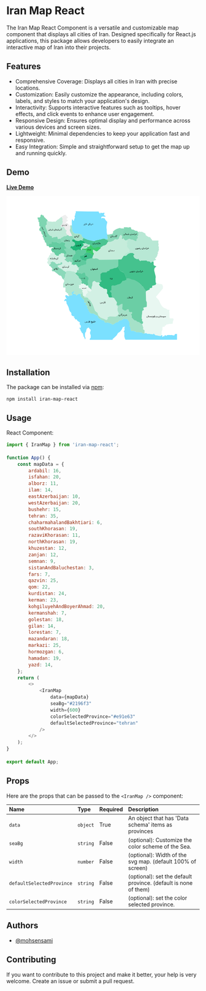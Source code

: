 # Iran Map React

The Iran Map React Component is a versatile and customizable map component that displays all cities of Iran. Designed specifically for React.js applications, this package allows developers to easily integrate an interactive map of Iran into their projects.

## Features

-   Comprehensive Coverage: Displays all cities in Iran with precise locations.
-   Customization: Easily customize the appearance, including colors, labels, and styles to match your application's design.
-   Interactivity: Supports interactive features such as tooltips, hover effects, and click events to enhance user engagement.
-   Responsive Design: Ensures optimal display and performance across various devices and screen sizes.
-   Lightweight: Minimal dependencies to keep your application fast and responsive.
-   Easy Integration: Simple and straightforward setup to get the map up and running quickly.

## Demo

[**Live Demo**](https://mrmohsensami.github.io/)

![iran-map](https://github.com/mohsensami/iran-map/blob/main/assets/iranMap.png?raw=true)

## Installation

The package can be installed via [npm](https://github.com/npm/cli):

```
npm install iran-map-react
```

## Usage

React Component:

```javascript
import { IranMap } from 'iran-map-react';

function App() {
    const mapData = {
        ardabil: 16,
        isfahan: 20,
        alborz: 11,
        ilam: 14,
        eastAzerbaijan: 10,
        westAzerbaijan: 20,
        bushehr: 15,
        tehran: 35,
        chaharmahalandBakhtiari: 6,
        southKhorasan: 19,
        razaviKhorasan: 11,
        northKhorasan: 19,
        khuzestan: 12,
        zanjan: 12,
        semnan: 9,
        sistanAndBaluchestan: 3,
        fars: 7,
        qazvin: 25,
        qom: 22,
        kurdistan: 24,
        kerman: 23,
        kohgiluyehAndBoyerAhmad: 20,
        kermanshah: 7,
        golestan: 18,
        gilan: 14,
        lorestan: 7,
        mazandaran: 18,
        markazi: 25,
        hormozgan: 6,
        hamadan: 19,
        yazd: 14,
    };
    return (
        <>
            <IranMap
                data={mapData}
                seaBg="#2196f3"
                width={600}
                colorSelectedProvince="#e91e63"
                defaultSelectedProvince="tehran"
            />
        </>
    );
}

export default App;
```

## Props

Here are the props that can be passed to the `<IranMap />` component:

| Name                      | Type     | Required | Description                                                     |
| :------------------------ | :------- | :------- | :-------------------------------------------------------------- |
| `data`                    | `object` | True     | An object that has 'Data schema' items as provinces             |
| `seaBg`                   | `string` | False    | (optional): Customize the color scheme of the Sea.              |
| `width`                   | `number` | False    | (optional): Width of the svg map. (default 100% of screen)      |
| `defaultSelectedProvince` | `string` | False    | (optional): set the default province. (default is none of them) |
| `colorSelectedProvince`   | `string` | False    | (optional): set the color selected province.                    |

## Authors

-   [@mohsensami](https://github.com/mohsensami)

## Contributing

If you want to contribute to this project and make it better, your help is very welcome. Create an issue or submit a pull request.
